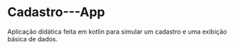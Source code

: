 # Cadastro---App

Aplicação didática feita em kotlin para simular um cadastro e uma exibição básica de dados.
